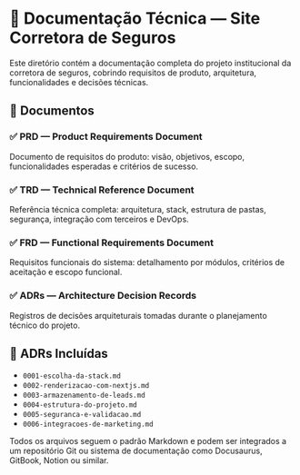# 📁 Documentação Técnica — Site Corretora de Seguros

Este diretório contém a documentação completa do projeto institucional da corretora de seguros, cobrindo requisitos de produto, arquitetura, funcionalidades e decisões técnicas.

## 📄 Documentos

### ✅ PRD — Product Requirements Document
Documento de requisitos do produto: visão, objetivos, escopo, funcionalidades esperadas e critérios de sucesso.

### ✅ TRD — Technical Reference Document
Referência técnica completa: arquitetura, stack, estrutura de pastas, segurança, integração com terceiros e DevOps.

### ✅ FRD — Functional Requirements Document
Requisitos funcionais do sistema: detalhamento por módulos, critérios de aceitação e escopo funcional.

### ✅ ADRs — Architecture Decision Records
Registros de decisões arquiteturais tomadas durante o planejamento técnico do projeto.

## 📂 ADRs Incluídas

- `0001-escolha-da-stack.md`
- `0002-renderizacao-com-nextjs.md`
- `0003-armazenamento-de-leads.md`
- `0004-estrutura-do-projeto.md`
- `0005-seguranca-e-validacao.md`
- `0006-integracoes-de-marketing.md`

Todos os arquivos seguem o padrão Markdown e podem ser integrados a um repositório Git ou sistema de documentação como Docusaurus, GitBook, Notion ou similar.
